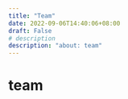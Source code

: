 ```yaml
---
title: "Team"
date: 2022-09-06T14:40:06+08:00
draft: False
# description
description: "about: team"
---
```


# team
